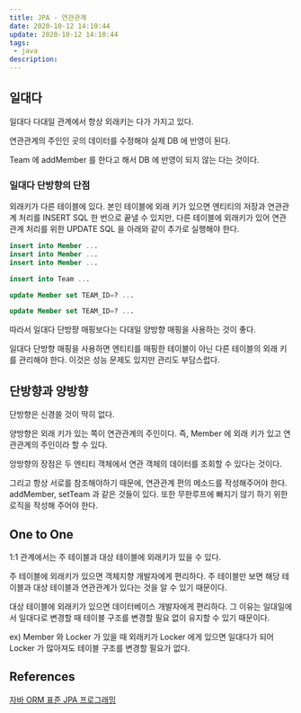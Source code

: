 ```yaml
---
title: JPA - 연관관계
date: 2020-10-12 14:10:44
update: 2020-10-12 14:10:44
tags:
 - java
description:
---
```


## 일대다

일대다 다대일 관계에서 항상 외래키는 다가 가지고 있다.

연관관계의 주인인 곳의 데이터를 수정해야 실제 DB 에 반영이 된다.

Team 에 addMember 를 한다고 해서 DB 에 반영이 되지 않는 다는 것이다.

### 일대다 단방향의 단점

외래키가 다른 테이블에 있다. 본인 테이블에 외래 키가 있으면 엔티티의 저장과 연관관계 처리를 INSERT SQL 한 번으로 끝낼 수 있지만, 다른 테이블에 외래키가 있어 연관관계 처리를 위한 UPDATE SQL 을 아래와 같이 추가로 실행해야 한다.

```sql
insert into Member ...
insert into Member ...
insert into Member ...

insert into Team ...

update Member set TEAM_ID=? ...

update Member set TEAM_ID=? ...
```

따라서 일대다 단방퍙 매핑보다는 다대일 양방향 매핑을 사용하는 것이 좋다.

일대다 단방향 매핑을 사용하면 엔티티를 매핑한 테이블이 아닌 다른 테이블의 외래 키를 관리해야 한다. 이것은 성능 문제도 있지만 관리도 부담스럽다.

## 단방향과 양방향

단방향은 신경쓸 것이 딱히 없다.

양방향은 외래 키가 있는 쪽이 연관관계의 주인이다. 즉, Member 에 외래 키가 있고 연관관계의 주인이라 할 수 있다.

앙방향의 장점은 두 엔티티 객체에서 연관 객체의 데이터를 조회할 수 있다는 것이다.

그리고 항상 서로를 참조해야하기 때문에, 연관관계 편의 메소드를 작성해주어야 한다.
addMember, setTeam 과 같은 것들이 있다. 또한 무한루프에 빠지기 않기 하기 위한 로직을 작성해 주어야 한다.

## One to One

1:1 관계에서는 주 테이블과 대상 테이블에 외래키가 있을 수 있다.

주 테이블에 외래키가 있으면 객체지향 개발자에게 편리하다. 주 테이블만 보면 해당 테이블과 대상 테이블과 연관관계가 있다는 것을 알 수 있기 때문이다.

대상 테이블에 외래키가 있으면 데이터베이스 개발자에게 편리하다. 그 이유는 일대일에서 일대다로 변경할 때 테이블 구조를 변경할 필요 없이 유지할 수 있기 때문이다.

ex) Member 와 Locker 가 있을 때 외래키가 Locker 에게 있으면 일대다가 되어 Locker 가 많아져도 테이블 구조를 변경할 필요가 없다.

## References

[자바 ORM 표준 JPA 프로그래밍](https://www.aladin.co.kr/shop/wproduct.aspx?itemid=62681446)
